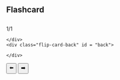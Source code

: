 ## Flashcard

<link rel="stylesheet" href="{{ '/assets/css/flashcard.css?v=' | append: site.github.build_revision | relative_url }}">
<h2 id="set-name"></h2>
<p id="counter">1/1</p>
<div class="flip-card" id="flipcard" name="flipcard">
  <div class="flip-card-inner" id="inner-flipcard" onclick="flipCard()">
    <div class="flip-card-front" id = "front">
      
    </div>
    <div class="flip-card-back" id = "back">

    </div>
  </div>
</div>
<button onclick="backward()">⬅️</button>
<button onclick="forward()">➡️</button>

<button class="answer-btn" style="display: none;" onclick="sendIncorrect()">❌</button>
<button class="answer-btn" style="display: none;" onclick="sendCorrect()">☑️</button>


<script>
  fetch("https://csa-backend.rohanj.dev/api/login/getYourUser",
    { 
        method: 'POST',  
        headers: {
            'Content-Type': 'application/json'
        },
        body: '{}',
        credentials: 'include'
        }
        ).then(data => {
            if (data.status != 200) {
            window.location.href = "/login"
            data.json().then(console.log)
            } else {
            return data.json()
            }
    })

  var flipped = false
  const flipCard = () => {
    flipped = !flipped
    document.getElementById("inner-flipcard").classList.toggle("flipped")
    for (b of document.getElementsByClassName("answer-btn")) {
      b.style.display = b.style.display === "none" ? "inline-block" : "none";
    }
  }


  var currentUrl = window.location.href;
  let url = new URL(currentUrl);                                                  
  let urlParams = new URLSearchParams(url.search); 


  const ID = parseInt(urlParams.get('id')); // will be inputted by user later
  if (ID === null || isNaN(ID)) {
    window.location.pathname = "/search.html";
  }
  var flashcards = [];
  var currentFlashcard = 0;

  fetch("https://csa-backend.rohanj.dev/api/flashcard/getFlashcardSet",
    { 
      method: 'POST',  
      headers: {
        'Content-Type': 'application/json'
      },
      credentials: 'include',
      body: JSON.stringify({id: ID})
    }
  ).then(response => {
    response.json().then(data => {
      console.log(data);
      const flashcardSet = data.flashcards;
      flashcards = flashcardSet;
      document.getElementById("set-name").innerHTML = data.meta.name;
      document.getElementById("front").innerHTML = flashcardSet[0].front;
      document.getElementById("back").innerHTML = flashcardSet[0].back;
      document.getElementById("counter").innerHTML = "1/" + flashcardSet.length;

      document.getElementsByName("flipcard")[0].id = flashcardSet[0].id;
      
      flashcardSet.forEach((flashcard, index) => {
        console.log(flashcard);
        console.log(flashcard.front);
      })
    })
  })

  function forward() {
    if (currentFlashcard >= flashcards.length-1) {
      return;
    }
    currentFlashcard++;

    setTimeout(() => {
      document.getElementById("front").innerHTML = flashcards[currentFlashcard].front;
      document.getElementById("back").innerHTML = flashcards[currentFlashcard].back;
      document.getElementById("counter").innerHTML = (currentFlashcard+1) + "/" + flashcards.length;
      console.log(flashcards[currentFlashcard].id);
      document.getElementsByName("flipcard")[0].id = flashcards[currentFlashcard].id;
    }, flipped ? 275 : 0)

    if (flipped) {
      flipCard();
    }
  }

  function backward() {
    if (currentFlashcard <= 0) {
      return;
    }
    currentFlashcard--;

    setTimeout(() => {
      document.getElementById("front").innerHTML = flashcards[currentFlashcard].front;
      document.getElementById("back").innerHTML = flashcards[currentFlashcard].back;
      document.getElementById("counter").innerHTML = (currentFlashcard+1) + "/" + flashcards.length;
    }, flipped ? 275 : 0)

    if (flipped) {
      flipCard();
    }
  }

  function sendIncorrect() {
    sendStats(false);
    forward();
  }

  function sendCorrect() {
    sendStats(true);
    forward();
  }

  function sendStats(isCorrect) {
    fetch("https://csa-backend.rohanj.dev/api/stats/createStats",
      { 
        method: 'POST',  
        headers: {
          'Content-Type': 'application/json'
        },
        credentials: 'include',
        body: JSON.stringify({email: "rohanj2006@gmail.com", password: "password", id: flashcards[currentFlashcard].id, correct: isCorrect})
      }
    ).then(response => {
      response.json().then(data => {
        console.log(data);
      })
    })
  }

</script>

<style>
</style>
